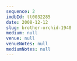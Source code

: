 ```yaml
---
sequence: 2
imdbId: tt0032285
date: 2008-12-12
slug: brother-orchid-1940
medium: null
venue: null
venueNotes: null
mediumNotes: null
---
```


